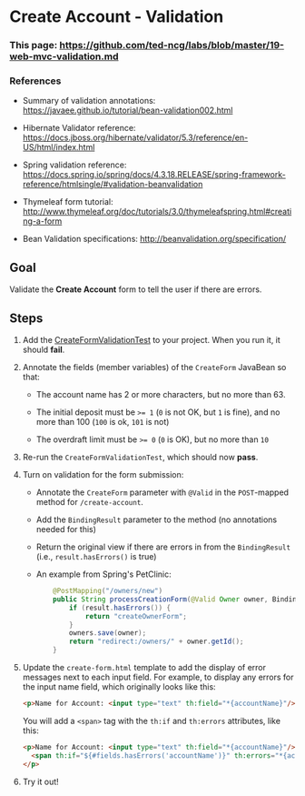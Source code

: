 # Create Account - Validation

### This page: https://github.com/ted-ncg/labs/blob/master/19-web-mvc-validation.md

### References

* Summary of validation annotations: https://javaee.github.io/tutorial/bean-validation002.html

* Hibernate Validator reference: https://docs.jboss.org/hibernate/validator/5.3/reference/en-US/html/index.html

* Spring validation reference: https://docs.spring.io/spring/docs/4.3.18.RELEASE/spring-framework-reference/htmlsingle/#validation-beanvalidation

* Thymeleaf form tutorial: http://www.thymeleaf.org/doc/tutorials/3.0/thymeleafspring.html#creating-a-form

* Bean Validation specifications: http://beanvalidation.org/specification/

## Goal

Validate the **Create Account** form to tell the user if there are errors.

## Steps

1. Add the [CreateFormValidationTest](https://github.com/ted-ncg/labs/blob/master/CreateFormValidationTest.java) to your project. When you run it, it should **fail**.

1. Annotate the fields (member variables) of the `CreateForm` JavaBean so that:

   * The account name has 2 or more characters, but no more than 63.
   
   * The initial deposit must be `>= 1` (`0` is not OK, but `1` is fine), and no more than 100 (`100` is ok, `101` is not)
   
   * The overdraft limit must be `>= 0` (`0` is OK), but no more than `10`

1. Re-run the `CreateFormValidationTest`, which should now **pass**.

1. Turn on validation for the form submission:
 
   * Annotate the `CreateForm` parameter with `@Valid` in the `POST`-mapped method for `/create-account`.
   
   * Add the `BindingResult` parameter to the method (no annotations needed for this)
   
   * Return the original view if there are errors in from the `BindingResult` (i.e., `result.hasErrors()` is true)
    
   * An example from Spring's PetClinic:

      ```java
          @PostMapping("/owners/new")
          public String processCreationForm(@Valid Owner owner, BindingResult result) {
              if (result.hasErrors()) {
                  return "createOwnerForm";
              }
              owners.save(owner);
              return "redirect:/owners/" + owner.getId();
          }
      ```

1. Update the `create-form.html` template to add the display of error messages next to each input field. For example, to display any errors for the input name field, which originally looks like this:

    ```html
    <p>Name for Account: <input type="text" th:field="*{accountName}"/></p>
    ```
    
    You will add a `<span>` tag with the `th:if` and `th:errors` attributes, like this:
    
    ```html
    <p>Name for Account: <input type="text" th:field="*{accountName}"/>
      <span th:if="${#fields.hasErrors('accountName')}" th:errors="*{accountName}">Name Error</span>
    </p>
    ```

1. Try it out!
